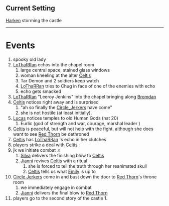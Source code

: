 ## Current Setting
[Harken](Matter%20Campaign📁/Locations📌/Harken.md)
storming the castle

---

# Events
1. spooky old lady 
2. [LoThaRRan](Matter%20Campaign📁/Players👤/LoThaRRan.md) echos into  the chapel room
	1. large central space, stained glass windows
	2. woman kneeling at the alter [Celtis](Matter%20Campaign📁/NPCs🤖/Celtis.md)
	3. Tar Demon and 2 soldiers keep watch
	4. [LoThaRRan](Matter%20Campaign📁/Players👤/LoThaRRan.md) tries to Chug in face of one of the enemies with echo
	5. echo gets smacked
3. [LoThaRRan](Matter%20Campaign📁/Players👤/LoThaRRan.md) "Leeroy Jenkins" into the chapel bringing along [Bromdan](Matter%20Campaign📁/Players👤/Bromdan.md)
4. [Celtis](Matter%20Campaign📁/NPCs🤖/Celtis.md) notices right away and is surprised 
	1. "ah so finally the [Circle_Jerkers](Matter%20Campaign/Clans/Circle_Jerkers.md) have come"
	2. she is not hostile (at least initially). 
5. [Lucas](Matter%20Campaign📁/Players👤/Lucas.md) notices temples to old Human Gods (nat 20)
	1. Eurlic (god of strength and war, courage, marshal leader )
6. [Celtis](Matter%20Campaign📁/NPCs🤖/Celtis.md) is peaceful, but will not help with the fight. although she does want to see [Red Thorn](Matter%20Campaign📁/NPCs🤖/Red%20Thorn.md) be dethroned 
7. [Celtis](Matter%20Campaign📁/NPCs🤖/Celtis.md) has [LoThaRRan](Matter%20Campaign📁/Players👤/LoThaRRan.md) 's echo in her clutches
8. players strike a deal with [Celtis](Matter%20Campaign📁/NPCs🤖/Celtis.md) 
9. jk we initiate combat ⚔
	1. [Silva](Matter_Campaign/Players/Silva.md) delivers the finishing blow to [Celtis](Matter%20Campaign📁/NPCs🤖/Celtis.md)
	2. [Jianni](Matter%20Campaign📁/Players👤/Jianni.md) revives [Celtis](Matter%20Campaign📁/NPCs🤖/Celtis.md) with a ritual 
		1. she is forced to tell the truth through her reanimated skull
		2. [Celtis](Matter%20Campaign📁/NPCs🤖/Celtis.md) tells us what [Emily](Matter%20Campaign📁/NPCs🤖/Emily.md) is up to
10. [Circle Jerkers](Matter%20Campaign📁/Clans⚔/Circle%20Jerkers.md) come in and bust down the door to [Red Thorn](Matter%20Campaign📁/NPCs🤖/Red%20Thorn.md)'s  throne room
	1. we immediately engage in combat
	2. [Jianni](Matter%20Campaign📁/Players👤/Jianni.md) delivers the final blow to [Red Thorn](Matter%20Campaign📁/NPCs🤖/Red%20Thorn.md)
11. players go to the second story of the castle
	1. 